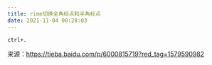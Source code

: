 ```yaml
---
title: rime切换全角标点和半角标点
date: 2021-11-04 00:28:03
---
```


```ctrl+.```

来源：<https://tieba.baidu.com/p/6000815719?red_tag=1579590982>
